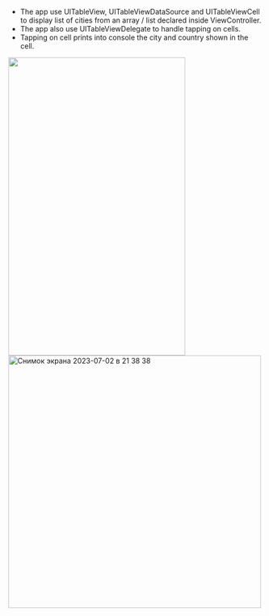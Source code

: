 - The app use UITableView, UITableViewDataSource and UITableViewCell to display list of cities from an array / list declared inside ViewController.
- The app also use UITableViewDelegate to handle tapping on cells.
- Tapping on cell prints into console the city and country shown in the cell.
<img width="350" height = "590" src="https://github.com/ArystanSh/TenFavouriteCities/assets/116955102/6c5ded34-23a8-4361-bcb7-a9024da91e29">
<img width="500" alt="Снимок экрана 2023-07-02 в 21 38 38" src="https://github.com/ArystanSh/TenFavouriteCities/assets/116955102/1c260505-bba3-4153-93b2-6c428a308541">
